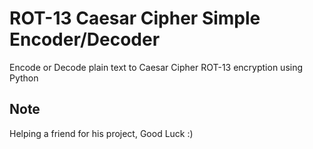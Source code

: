 # ROT-13 Caesar Cipher Simple Encoder/Decoder
Encode or Decode plain text to Caesar Cipher ROT-13 encryption using Python

## Note
Helping a friend for his project, Good Luck :)
